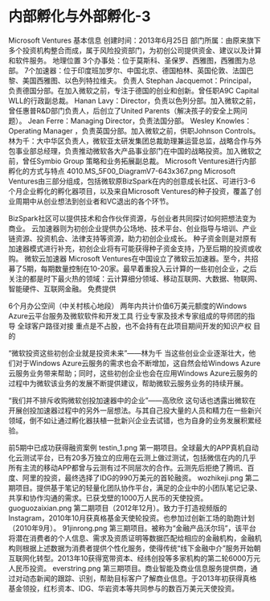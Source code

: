 # 内部孵化与外部孵化-3

Microsoft Ventures
基本信息
创建时间：2013年6月25日
部门所属：由原来旗下多个投资机构整合而成，属于风险投资部门，为初创公司提供资金、建议以及计算和软件服务。
地理位置
3个办事处：位于莫斯科、圣保罗、西雅图，西雅图为总部。
7个加速器：位于印度班加罗尔、中国北京、德国柏林、英国伦敦、法国巴黎、美国西雅图、以色列特拉维夫。
负责人
Stephan Jacquemot：Principal，负责德国分部。在加入微软之前，专注于德国的创业和创新。曾任职A9C Capital WLL的行政副总裁。
Hanan Lavy：Director，负责以色列分部。加入微软之前，曾任惠普R&D部门负责人，后创立了United Parents（解决孩子的安全上网问题）。
Jean Ferre：Managing Director，负责法国分部。
Wesley Knowles：Operating Manager ，负责英国分部。加入微软之前，供职Johnson Controls。
林为千：大中华区负责人，微软亚太研发集团总裁助理兼运营总监，战略合作与外包事业部总经理，负责推动微软各大产品事业部门在中国的战略投资。加入微软之前，曾任Symbio Group 策略和业务拓展副总裁。
Microsoft Ventures进行内部孵化的方式与特点
4010.MS_5F00_DiagramV7-643x367.png
Microsoft Ventures由三部分组成，包括微软原BizSpark在内的创意成长社区、可进行3-6个月企业孵化的孵化器项目，以及来自Microsoft Ventures的种子投资，覆盖了创业周期中从创业想法到创业者和VC退出的各个环节。

BizSpark社区可以提供技术和合作伙伴资源，与创业者共同探讨如何把想法变为商业。
云加速器则为初创企业提供办公场地、技术平台、创业指导与培训、产业链资源、投资机会、法律支持等资源，助力初创企业成长。
种子资金则是对原有加速器模式进行补充，初创企业将有可能获得种子资金支持，乃至后期的投资或收购。
微软云加速器
Microsoft Ventures在中国设立了微软云加速器。至今，共招募了5期，每期数量控制在10-20家。最早着重投入云计算的一些初创企业，之后关注的都是时下最火热的领域：云计算细分领域、移动互联网、大数据、物联网、智能硬件、互联网金融。
免费提供

6个月办公空间（中关村核心地段）
两年内共计价值6万美元额度的Windows Azure云平台服务及微软软件和开发工具
行业专家及技术专家组成的导师团的指导
全球客户路径对接
重点是不占股，也不会持有在此项目期间开发的知识产权
目的

“微软投资这些初创企业就是投资未来”——林为千
当这些创业企业逐渐壮大，他们对于Windows Azure云服务的需求也会不断增加，这自然会给Windows Azure云服务业务带来帮助；同时，这些初创企业也会在应用Windows Azure云服务的过程中为微软该业务的发展不断提供建议，帮助微软云服务业务的持续开展。

“我们并不排斥收购微软创投加速器中的企业”——高欣欣
这句话也透露出微软在开展创投加速器过程中的另外一层想法。与其自己投大量的人员和精力在一些新兴领域，倒不如让通过孵化器扶植一批新兴企业去试错，也为自身的业务发展积累经验。

前5期中已成功获得融资案例
testin_1.png
第一期项目。全球最大的APP真机自动化云测试平台，已有20多万独立的应用在云测上做过测试，包括微信在内的几乎所有主流的移动APP都曾与云测有过不同层次的合作。云测先后拒绝了腾讯、百度、阿里的投资，最终选择了IDG的990万美元的首轮融资。
wozhikeji.png
第二期项目。提供基于笔记的轻量化团队协作平台，满足的企业中的小团队笔记记录、共享和协作沟通的需求。已获戈壁的1000万人民币的天使投资。
guoguozaixian.png
第二期项目（2012年12月）。致力于打造视频版的Instagram，2010年10月获真格基金天使轮投资。也参加过创新工场的助跑计划（2010年9月）。
91jinrong.png
第三期项目。被称为“金融产品沃尔玛”，该平台将潜在消费者的个人信息、需求及资质证明等数据匹配给相应的金融机构，金融机构则根据上述数据为消费者提供个性化服务，使得传统“线下金融中介”服务开始朝互联网化转型。2013年10获得宽带资本、经纬创投等多家机构的第二轮6000万元人民币投资。
everstring.png
第三期项目。商业智能及商业信息服务提供商，通过对动态新闻的跟踪、识别，帮助目标客户了解商业信息。于2013年初获得真格基金领投，红杉资本、IDG、华岩资本等共同参与的数百万美元天使投资。